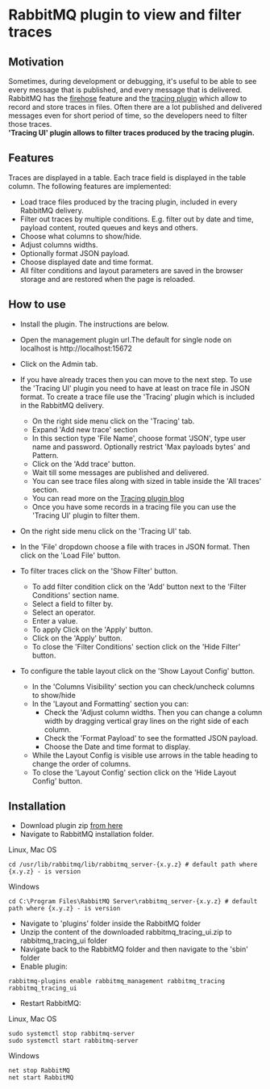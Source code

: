 # RabbitMQ plugin to view and filter traces

## Motivation

Sometimes, during development or debugging, it's useful to be able to see every message that is published, and every message that is delivered. RabbitMQ has the [firehose](https://www.rabbitmq.com/firehose.html) feature and the [tracing plugin](https://blog.rabbitmq.com/posts/2011/09/rabbitmq-tracing-a-ui-for-the-firehose/) which allow to record and store traces in files. Often there are a lot published and delivered messages even for short period of time, so the developers need to filter those traces.
</br>
<b>
'Tracing UI' plugin allows to filter traces produced by the tracing plugin.</b>

## Features

Traces are displayed in a table. Each trace field is displayed in the table column. The following features are implemented:

- Load trace files produced by the tracing plugin, included in every RabbitMQ delivery.
- Filter out traces by multiple conditions. E.g. filter out by date and time, payload content, routed queues and keys and others.
- Choose what columns to show/hide.
- Adjust columns widths.
- Optionally format JSON payload.
- Choose displayed date and time format.
- All filter conditions and layout parameters are saved in the browser storage and are restored when the page is reloaded.

## How to use

- Install the plugin. The instructions are below.
- Open the management plugin url.The default for single node on localhost is http://localhost:15672
- Click on the Admin tab.
- If you have already traces then you can move to the next step. To use the 'Tracing UI' plugin you need to have at least on trace file in JSON format. To create a trace file use the 'Tracing' plugin which is included in the RabbitMQ delivery.

  - On the right side menu click on the 'Tracing' tab.
  - Expand 'Add new trace' section
  - In this section type 'File Name', choose format 'JSON', type user name and password. Optionally restrict 'Max payloads bytes' and Pattern.
  - Click on the 'Add trace' button.
  - Wait till some messages are published and delivered.
  - You can see trace files along with sized in table inside the 'All traces' section.
  - You can read more on the [Tracing plugin blog ](https://blog.rabbitmq.com/posts/2011/09/rabbitmq-tracing-a-ui-for-the-firehose/)
  - Once you have some records in a tracing file you can use the 'Tracing UI' plugin to filter them.

- On the right side menu click on the 'Tracing UI' tab.
- In the 'File' dropdown choose a file with traces in JSON format. Then click on the 'Load File' button.
- To filter traces click on the 'Show Filter' button.
  - To add filter condition click on the 'Add' button next to the 'Filter Conditions' section name.
  - Select a field to filter by.
  - Select an operator.
  - Enter a value.
  - To apply Click on the 'Apply' button.
  - Click on the 'Apply' button.
  - To close the 'Filter Conditions' section click on the 'Hide Filter' button.
- To configure the table layout click on the 'Show Layout Config' button.
  - In the 'Columns Visibility' section you can check/uncheck columns to show/hide
  - In the 'Layout and Formatting' section you can:
    - Check the 'Adjust column widths. Then you can change a column width by dragging vertical gray lines on the right side of each column.
    - Check the 'Format Payload' to see the formatted JSON payload.
    - Choose the Date and time format to display.
  - While the Layout Config is visible use arrows in the table heading to change the order of columns.
  - To close the 'Layout Config' section click on the 'Hide Layout Config' button.

## Installation

- Download plugin zip [from here](https://github.com/Polezky/rabbitmq-tracing-ui/raw/master/dist/rabbitmq_tracing_ui.zip)
- Navigate to RabbitMQ installation folder.

Linux, Mac OS

```shell
cd /usr/lib/rabbitmq/lib/rabbitmq_server-{x.y.z} # default path where {x.y.z} - is version
```

Windows

```shell
cd C:\Program Files\RabbitMQ Server\rabbitmq_server-{x.y.z} # default path where {x.y.z} - is version
```

- Navigate to 'plugins' folder inside the RabbitMQ folder
- Unzip the content of the downloaded rabbitmq_tracing_ui.zip to rabbitmq_tracing_ui folder
- Navigate back to the RabbitMQ folder and then navigate to the 'sbin' folder
- Enable plugin:

```shell
rabbitmq-plugins enable rabbitmq_management rabbitmq_tracing rabbitmq_tracing_ui
```

- Restart RabbitMQ:

Linux, Mac OS

```console
sudo systemctl stop rabbitmq-server
sudo systemctl start rabbitmq-server
```

Windows

```console
net stop RabbitMQ
net start RabbitMQ
```
